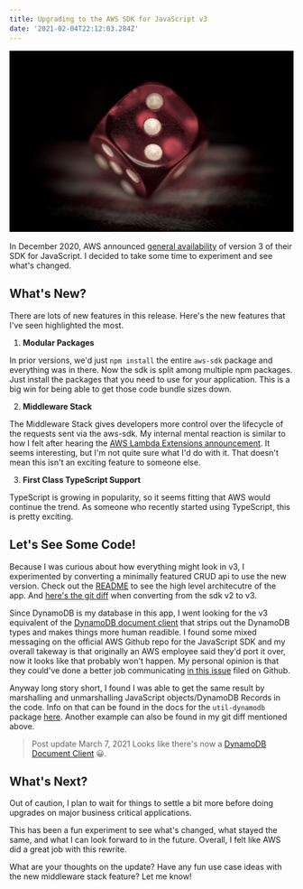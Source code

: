 ```yaml
---
title: Upgrading to the AWS SDK for JavaScript v3
date: '2021-02-04T22:12:03.284Z'
---
```


![Three Dice](./three-dice.jpg)

In December 2020, AWS announced <a href="https://aws.amazon.com/blogs/developer/modular-aws-sdk-for-javascript-is-now-generally-available/" target="_blank" rel="noopener noreferrer">general availability</a> of version 3 of their SDK for JavaScript. I decided to take some time to experiment and see what's changed.

## What's New?

There are lots of new features in this release. Here's the new features that I've seen highlighted the most.

1. **Modular Packages**

In prior versions, we'd just `npm install` the entire `aws-sdk` package and everything was in there. Now the sdk is split among multiple npm packages. Just install the packages that you need to use for your application. This is a big win for being able to get those code bundle sizes down.

2. **Middleware Stack**

The Middleware Stack gives developers more control over the lifecycle of the requests sent via the aws-sdk. My internal mental reaction is similar to how I felt after hearing the <a href="https://aws.amazon.com/blogs/compute/introducing-aws-lambda-extensions-in-preview/" target="_blank" rel="noopener noreferrer">AWS Lambda Extensions announcement</a>. It seems interesting, but I'm not quite sure what I'd do with it. That doesn't mean this isn't an exciting feature to someone else.

3. **First Class TypeScript Support**

TypeScript is growing in popularity, so it seems fitting that AWS would continue the trend. As someone who recently started using TypeScript, this is pretty exciting.

## Let's See Some Code!

Because I was curious about how everything might look in v3, I experimented by converting a minimally featured CRUD api to use the new version. Check out the <a href="https://github.com/deeheber/note-service/blob/master/README.md" target="_blank" rel="noopener noreferrer">README</a> to see the high level architecutre of the app. And <a href="https://github.com/deeheber/note-service/pull/4/files" target="_blank" rel="noopener noreferrer">here's the git diff</a> when converting from the sdk v2 to v3.

Since DynamoDB is my database in this app, I went looking for the v3 equivalent of the <a href="https://docs.aws.amazon.com/AWSJavaScriptSDK/latest/AWS/DynamoDB/DocumentClient.html" target="_blank" rel="noopener noreferrer">DynamoDB document client</a> that strips out the DynamoDB types and makes things more human readible. I found some mixed messaging on the official AWS Github repo for the JavaScript SDK and my overall takeway is that originally an AWS employee said they'd port it over, now it looks like that probably won't happen. My personal opinion is that they could've done a better job communicating <a href="https://github.com/aws/aws-sdk-js-v3/issues/1223" target="_blank" rel="noopener noreferrer">in this issue</a> filed on Github.

Anyway long story short, I found I was able to get the same result by marshalling and unmarshalling JavaScript objects/DynamoDB Records in the code. Info on that can be found in the docs for the `util-dynamodb` package <a href="https://docs.aws.amazon.com/AWSJavaScriptSDK/v3/latest/modules/_aws_sdk_util_dynamodb.html" target="_blank" rel="noopener noreferrer">here</a>. Another example can also be found in my git diff mentioned above.

> Post update March 7, 2021
> Looks like there's now a <a href="https://github.com/aws/aws-sdk-js-v3/pull/2097" target="_blank" rel="noopener noreferrer">DynamoDB Document Client</a> 😀.

## What's Next?

Out of caution, I plan to wait for things to settle a bit more before doing upgrades on major business critical applications.

This has been a fun experiment to see what's changed, what stayed the same, and what I can look forward to in the future. Overall, I felt like AWS did a great job with this rewrite.

What are your thoughts on the update? Have any fun use case ideas with the new middleware stack feature? Let me know!
